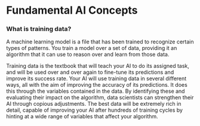 # Fundamental AI Concepts

### What is training data?

A machine learning model is a file that has been trained to recognize certain types of patterns. You train a model over a set of data, providing it an algorithm that it can use to reason over and learn from those data.

Training data is the textbook that will teach your AI to do its assigned task, and will be used over and over again to fine-tune its predictions and improve its success rate. Your AI will use training data in several different ways, all with the aim of improving the accuracy of its predictions. It does this through the variables contained in the data. By identifying these and evaluating their impact on the algorithm, data scientists can strengthen their AI through copious adjustments. The best data will be extremely rich in detail, capable of improving your AI after hundreds of training cycles by hinting at a wide range of variables that affect your algorithm.

